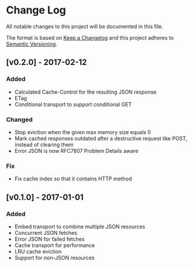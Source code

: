 # Change Log
All notable changes to this project will be documented in this file.

The format is based on [Keep a Changelog](http://keepachangelog.com/) 
and this project adheres to [Semantic Versioning](http://semver.org/).

## [v0.2.0] - 2017-02-12
### Added

- Calculated Cache-Control for the resulting JSON response
- ETag
- Conditional transport to support conditional GET

### Changed

- Stop eviction when the given max memory size equals 0
- Mark cached responses outdated after a destructive request like POST, instead of clearing them
- Error JSON is now RFC7807 Problem Details aware

### Fix

- Fix cache index so that it contains HTTP method

## [v0.1.0] - 2017-01-01
### Added

- Embed transport to combine multiple JSON resources
- Concurrent JSON fetches
- Error JSON for failed fetches
- Cache transport for performance
- LRU cache eviction
- Support for non-JSON resources
